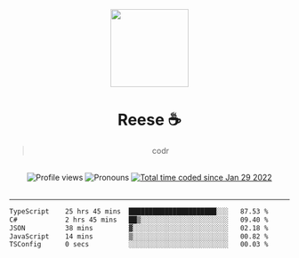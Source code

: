 <div align='center'>
  <img src='https://avatars.githubusercontent.com/u/73779441?v=4' width='140' height='140' />
  <h1>Reese ☕️</h1>
  <blockquote>codr</blockquote>
  
  <br />
  
  <img alt="Profile views" src="https://komarev.com/ghpvc/?username=ruffpuff1" />
  <img alt='Pronouns' src='https://img.shields.io/endpoint?url=https://pronoundb.org/shields/61181f81be124c42b207bffd' />
  <a href="https://wakatime.com/@72bf611d-9557-4a85-aa1d-46f6a3346744"><img src="https://wakatime.com/badge/user/72bf611d-9557-4a85-aa1d-46f6a3346744.svg" alt="Total time coded since Jan 29 2022" /></a>
</div><br />

<hr />

<!--START_SECTION:waka-->

```txt
TypeScript    25 hrs 45 mins  ██████████████████████░░░   87.53 %
C#            2 hrs 45 mins   ██▒░░░░░░░░░░░░░░░░░░░░░░   09.40 %
JSON          38 mins         ▓░░░░░░░░░░░░░░░░░░░░░░░░   02.18 %
JavaScript    14 mins         ▒░░░░░░░░░░░░░░░░░░░░░░░░   00.82 %
TSConfig      0 secs          ░░░░░░░░░░░░░░░░░░░░░░░░░   00.03 %
```

<!--END_SECTION:waka-->
